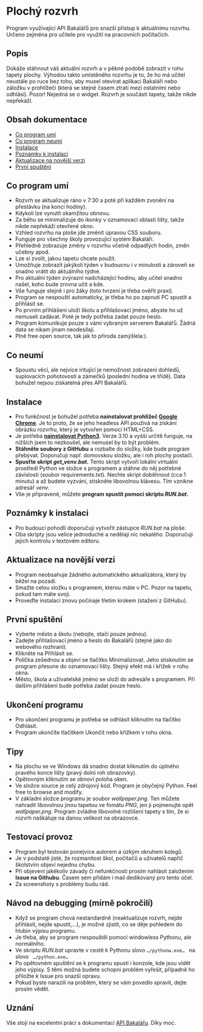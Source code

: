 # Plochý rozvrh
Program využívající API Bakalářů pro snazší přístup k aktuálnímu rozvrhu. Určeno zejména pro učitele pro využití na pracovních počítačích.

## Popis
Dokáže stáhnout váš aktuální rozvrh a v pěkné podobě zobrazit v rohu tapety plochy.
Výhodou takto umístěného rozvrhu je to, že ho má učitel neustále po ruce bez toho, aby musel otevírat aplikaci Bakaláři nebo záložku v prohlížeči (která se stejně časem ztratí mezi ostatními nebo odhlásí). Pozor! Nejedná se o widget. Rozvrh je součásti tapety, takže nikde nepřekáží.

## Obsah dokumentace
* [Co program umí](#co-program-umí)
* [Co program neumí](#co-neumí)
* [Instalace](#instalace)
* [Poznámky k instalaci](#poznámky-k-instalaci)
* [Aktualizace na novější verzi](#aktualizace-na-novější-verzi)
* [První spuštění](#první-spuštění)

## Co program umí
- Rozvrh se aktualizuje ráno v 7:30 a poté při každém zvonění na přestávku (na konci hodiny).
- Kdykoli lze vynutit okamžitou obnovu.
- Za běhu se minimalizuje do ikonky v oznamovací oblasti lišty, takže nikde nepřekáží otevřené okno.
- Vzhled rozvrhu na ploše jde změnit úpravou CSS souboru.
- Funguje pro všechny školy provozující systém Bakaláři.
- Přehledně zobrazuje změny v rozvrhu včetně odpadlých hodin, změn učebny apod.
- Lze si zvolit, jakou tapetu chcete použít.
- Umožňuje zobrazit jakýkoli týden v budoucnu i v minulosti a zároveň se snadno vrátit do aktuálního týdne.
- Pro aktuální týden zvýrazní nadcházející hodinu, aby učitel snadno našel, koho bude zrovna učit a kde.
- Vše funguje stejně i pro žáky (toto tvrzení je třeba ověřit praxí).
- Program se nespouští automaticky, je třeba ho po zapnutí PC spustit a přihlásit se.
- Po prvním přihlášení uloží školu a přihlašovací jméno, abyste ho už nemuseli zadávat. Poté je tedy potřeba zadat pouze heslo.
- Program komunikuje pouze s vámi vybraným serverem Bakalářů. Žádná data se nikam jinam neodesílají.
- Plně free open source, tak jak to příroda zamýšlela:).

## Co neumí
- Spoustu věcí, ale nejvíce iritující je nemožnost zobrazení dohledů, suplovacích pohotovostí a zámečků (poslední hodina ve třídě). Data bohužel nejsou získatelná přes API Bakalářů.

## Instalace
- Pro funkčnost je bohužel potřeba **nainstalovat prohlížeč [Google Chrome](https://www.google.com/intl/cs/chrome/)**. Je to proto, že se jeho headless API používá na získání obrázku rozvrhu, který je vytvořen pomocí HTML+CSS.
- Je potřeba **[nainstalovat Python3](https://www.python.org/downloads/)**. Verze 3.10 a vyšší určitě funguje, na nižších jsem to nezkoušel, ale nemusel by to být problém.
- **Stáhněte soubory z GitHubu** a rozbalte do složky, kde bude program přebývat. Doporučuji např. domovskou složku, ale i roh plochy postačí.
- **Spusťte skript _get_venv.bat_.** Tento skript vytvoří lokální virtuální prostředí Python ve složce s programem a stáhne do něj potřebné závislosti (soubor requirements.txt). Nechte skript doběhnout (cca 1 minutu) a až budete vyzváni, stiskněte libovolnou klávesu. Tím vznikne adresář *venv*.
- Vše je připravené, můžete **program spustit pomocí skriptu _RUN.bat_.**

## Poznámky k instalaci
- Pro budoucí pohodlí doporučuji vytvořit zástupce *RUN.bat* na ploše.
- Oba skripty jsou velice jednoduché a nedělají nic nekalého. Doporučuji jejich kontrolu v textovém editoru.

## Aktualizace na novější verzi
- Program neobsahuje žádného automatického aktualizátora, který by běžel na pozadí.
- Smažte celou složku s programem, kterou máte v PC. Pozor na tapetu, pokud tam máte svoji.
- Proveďte instalaci znovu počínaje třetím krokem (stažení z GitHubu).

## První spuštění
- Vyberte město a školu (nebojte, stačí pouze jednou).
- Zadejte přihlašovací jméno a heslo do Bakalářů (stejné jako do webového rozhraní).
- Klikněte na Přihlásit se.
- Políčka zešednou a objeví se tlačítko Minimalizovat. Jeho stisknutím se program přesune do oznamovací lišty. Stejný efekt má i křížek v rohu okna.
- Město, škola a uživatelské jméno se uloží do adresáře s programem. Při dalším přihlášení bude potřeba zadat pouze heslo.

## Ukončení programu
- Pro ukončení programu je potřeba se odhlásit kliknutím na tlačítko Odhlásit.
- Program ukončíte tlačítkem Ukončit nebo křížkem v rohu okna.

## Tipy
- Na plochu se ve Windows dá snadno dostat kliknutím do úplného pravého konce lišty (pravý dolní roh obrazovky).
- Opětovným kliknutím se obnoví poloha oken.
- Ve složce source je celý zdrojový kód. Program je obyčejný Python. Feel free to browse and modify.
- V základní složce programu je soubor *wallpaper.png*. Ten můžete nahradit libovolnou jinou tapetou ve fomátu *PNG*, jen ji pojmenujte opět *wallpaper.png*. Program zvládne libovolné rozlišení tapety s tím, že si rozvrh naškáluje na danou velikost na obrazovce.

## Testovací provoz
- Program byl testován ponejvíce autorem a úzkým okruhem kolegů.
- Je v podstatě jisté, že rozmanitost škol, počítačů a uživatelů napříč školstvím objeví nejednu chybu.
- Při objevení jakékoliv závady či nefunkčnosti prosím nahlásit založením **Issue na Githubu**. Časem sem přidám i mail dedikovaný pro tento účel.
- Za screenshoty s problémy budu rád.

## Návod na debugging (mírně pokročilí)
- Když se program chová nestandardně (neaktualizuje rozvrh, nejde přihlásit, nejde spustit,...), je možné zjistit, co se děje pohledem do hlubin výpisu programu.
- Je třeba, aby se program nespouštěl pomocí windowless Pythonu, ale normálního.
- Ve skriptu *RUN.bat* upravte v cestě k Pythonu slovo
  ```…/pythonw.exe… ```
  na slovo
 ``` …/python.exe…```
- Po opětovném spuštění se k programu spustí i konzole, kde jsou vidět jeho výpisy. S těmi možná budete schopni problém vyřešit, případně ho přiložte k Issue pro snazší opravu.
- Pokud byste narazili na problém, který se vám povedlo spravit, dejte prosím vědět.

## Uznání
Vše stojí na excelentní práci s dokumentací [API Bakalářu](https://github.com/bakalari-api/bakalari-api-v3). Díky moc.
